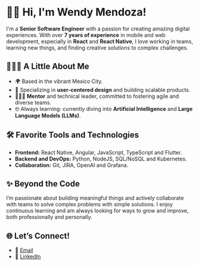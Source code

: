 # 👋🏻 Hi, I'm Wendy Mendoza!

I'm a **Senior Software Engineer** with a passion for creating amazing digital experiences. With over **7 years of experience** in mobile and web development, especially in **React** and **React Native**, I love working in teams, learning new things, and finding creative solutions to complex challenges.

## 👩🏻‍💻 A Little About Me

- 🌍 Based in the vibrant Mexico City.
- 🎨 Specializing in **user-centered design** and building scalable products.
- 👩🏻‍🏫 **Mentor** and technical leader, committed to fostering agile and diverse teams.
- 🤓 Always learning: currently diving into **Artificial Intelligence** and **Large Language Models (LLMs)**.

## 🛠️ Favorite Tools and Technologies

- **Frontend:** React Native, Angular, JavaScript, TypeScript and Flutter.
- **Backend and DevOps:** Python, NodeJS, SQL/NoSQL and Kubernetes.
- **Collaboration:** Git, JIRA, OpenAI and Grafana.

## ✨ Beyond the Code

I’m passionate about building meaningful things and actively collaborate with teams to solve complex problems with simple solutions. I enjoy continuous learning and am always looking for ways to grow and improve, both professionally and personally.

## 🌐 Let’s Connect!

- 📧 [Email](mailto:wmendozaj@gmail.com)
- 💼 [LinkedIn](https://www.linkedin.com/in/wmendozaj/)
